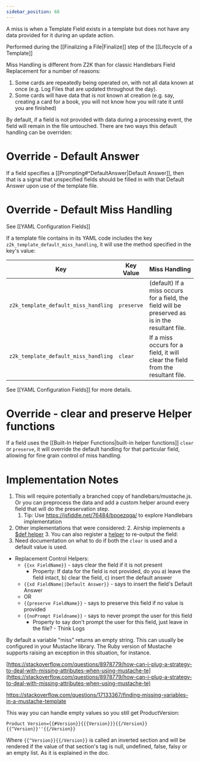 ```yaml
---
sidebar_position: 68
---
```


A miss is when a Template Field exists in a template but does not have any data provided for it during an update action.

Performed during the [[Finalizing a File|Finalize]] step of the [[Lifecycle of a Template]]

Miss Handling is different from Z2K than for classic Handlebars Field Replacement for a number of reasons:
1. Some cards are repeatedly being operated on, with not all data known at once (e.g. Log Files that are updated throughout the day).
2. Some cards will have data that is not known at creation (e.g. say, creating a card for a book, you will not know how you will rate it until you are finished)

By default, if a field is not provided with data during a processing event, the field will remain in the file untouched. There are two ways this default handling can be overriden:

# Override - Default Answer
If a field specifies a [[Prompting#^DefaultAnswer|Default Answer]], then that is a signal that unspecified fields should be filled in with that Default Answer upon use of the template file.

# Override - Default Miss Handling 

See [[YAML Configuration Fields]]


If a template file contains in its YAML code includes the key `z2k_template_default_miss_handling`, it will use the method specified in the key's value:

| Key                                  | Key Value  | Miss Handling                                                                                    |
| ------------------------------------ | ---------- | ------------------------------------------------------------------------------------------------ |
| `z2k_template_default_miss_handling` | `preserve` | (default) If a miss occurs for a field, the field will be preserved as is in the resultant file. |
| `z2k_template_default_miss_handling` | `clear`    | If a miss occurs for a field, it will clear the field from the resultant file.                   |
See [[YAML Configuration Fields]] for more details.

# Override - clear and preserve Helper functions
If a field uses the [[Built-In Helper Functions|built-in helper functions]] `clear` or `preserve`, it will override the default handling for that particular field, allowing for fine grain control of miss handling. 

# Implementation Notes

1. This will require potentially a branched copy of handlebars/mustache.js. Or you can preprocess the data and add a custom helper around every field that will do the preservation step.
	1. Tip: Use https://jsfiddle.net/76484/bpoezqga/ to explore Handlebars implementation
2. Other implementations that were considered:
	2. Airship implements a [$def helper](https://jsfiddle.net/76484/bpoezqga/)
	3. You can also register a [helper](https://jsfiddle.net/76484/bpoezqga/) to re-output the field: 
3. Need documentation on what to do if both the  `clear`  is used and a default value is used. 

- Replacement Control Helpers:
	- `{{xx FieldName}}` - says clear the field if it is not present 
		- Property: If data for the field is not provided, do you a) leave the field intact, b) clear the field, c) insert the default answer
	- `{{xd FieldName||Default Answer}}` - says to insert the field's Default Answer
	- OR 
	- `{{preserve FieldName}}` - says to preserve this field if no value is provided
	- `{{noPrompt Fieldname}}` - says to never prompt the user for this field
		-  Property to say don't prompt the user for this field, just leave in the file? - Think Logs


By default a variable "miss" returns an empty string. This can usually be configured in your Mustache library. The Ruby version of Mustache supports raising an exception in this situation, for instance.


[https://stackoverflow.com/questions/8978779/how-can-i-plug-a-strategy-to-deal-with-missing-attributes-when-using-mustache-te](https://stackoverflow.com/questions/8978779/how-can-i-plug-a-strategy-to-deal-with-missing-attributes-when-using-mustache-te)


https://stackoverflow.com/questions/17133367/finding-missing-variables-in-a-mustache-template

This way you can handle empty values so you still get ProductVersion:

`Product Version={{#Version}}{{{Version}}}{{/Version}}{{^Version}}''{{/Version}}`

Where `{{^Version}}{{/Version}}` is called an inverted section and will be rendered if the value of that section's tag is null, undefined, false, falsy or an empty list. As it is explained in the doc.



